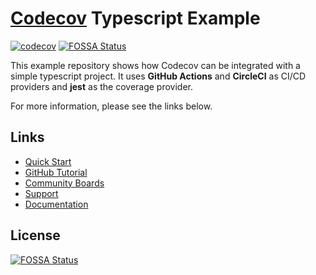 # [Codecov](https://codecov.io) Typescript Example
[![codecov](https://codecov.io/github/codecov/example-typescript/branch/main/graph/badge.svg?token=FS6DflFMtf)](https://app.codecov.io/github/codecov/example-typescript)
[![FOSSA Status](https://app.fossa.com/api/projects/git%2Bgithub.com%2Fcodecov%2Fexample-typescript.svg?type=shield)](https://app.fossa.com/projects/git%2Bgithub.com%2Fcodecov%2Fexample-typescript?ref=badge_shield)

This example repository shows how Codecov can be integrated with a simple typescript project. It uses **GitHub Actions** and **CircleCI** as CI/CD providers and **jest** as the coverage provider.

For more information, please see the links below.


## Links
- [Quick Start](https://docs.codecov.com/docs/quick-start)
- [GitHub Tutorial](https://docs.codecov.com/docs/github-tutorial)
- [Community Boards](https://community.codecov.io)
- [Support](https://codecov.io/support)
- [Documentation](https://docs.codecov.io)


## License
[![FOSSA Status](https://app.fossa.com/api/projects/git%2Bgithub.com%2Fcodecov%2Fexample-typescript.svg?type=large)](https://app.fossa.com/projects/git%2Bgithub.com%2Fcodecov%2Fexample-typescript?ref=badge_large)
